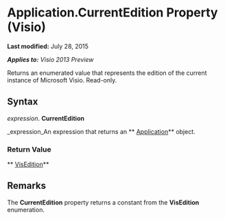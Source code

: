 
# Application.CurrentEdition Property (Visio)

 **Last modified:** July 28, 2015

 _**Applies to:** Visio 2013 Preview_

Returns an enumerated value that represents the edition of the current instance of Microsoft Visio. Read-only.


## Syntax

 _expression_. **CurrentEdition**

 _expression_An expression that returns an  ** [Application](5b3c8939-793f-116f-11b8-1d4170d95a63.md)** object.


### Return Value

 ** [VisEdition](10df2518-d629-68df-3698-a2a1595e3309.md)**


## Remarks

The  **CurrentEdition** property returns a constant from the **VisEdition** enumeration.

